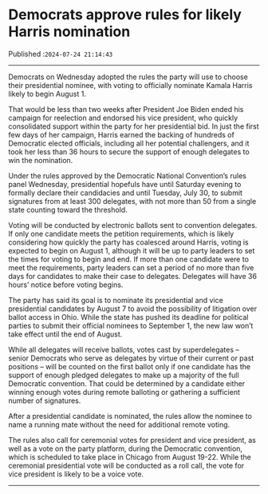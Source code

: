 # Democrats approve rules for likely Harris nomination

Published :`2024-07-24 21:14:43`

---

Democrats on Wednesday adopted the rules the party will use to choose their presidential nominee, with voting to officially nominate Kamala Harris likely to begin August 1.

That would be less than two weeks after President Joe Biden ended his campaign for reelection and endorsed his vice president, who quickly consolidated support within the party for her presidential bid. In just the first few days of her campaign, Harris earned the backing of hundreds of Democratic elected officials, including all her potential challengers, and it took her less than 36 hours to secure the support of enough delegates to win the nomination.

Under the rules approved by the Democratic National Convention’s rules panel Wednesday, presidential hopefuls have until Saturday evening to formally declare their candidacies and until Tuesday, July 30, to submit signatures from at least 300 delegates, with not more than 50 from a single state counting toward the threshold.

Voting will be conducted by electronic ballots sent to convention delegates. If only one candidate meets the petition requirements, which is likely considering how quickly the party has coalesced around Harris, voting is expected to begin on August 1, although it will be up to party leaders to set the times for voting to begin and end. If more than one candidate were to meet the requirements, party leaders can set a period of no more than five days for candidates to make their case to delegates. Delegates will have 36 hours’ notice before voting begins.

The party has said its goal is to nominate its presidential and vice presidential candidates by August 7 to avoid the possibility of litigation over ballot access in Ohio. While the state has pushed its deadline for political parties to submit their official nominees to September 1, the new law won’t take effect until the end of August.

While all delegates will receive ballots, votes cast by superdelegates – senior Democrats who serve as delegates by virtue of their current or past positions – will be counted on the first ballot only if one candidate has the support of enough pledged delegates to make up a majority of the full Democratic convention. That could be determined by a candidate either winning enough votes during remote balloting or gathering a sufficient number of signatures.

After a presidential candidate is nominated, the rules allow the nominee to name a running mate without the need for additional remote voting.

The rules also call for ceremonial votes for president and vice president, as well as a vote on the party platform, during the Democratic convention, which is scheduled to take place in Chicago from August 19-22. While the ceremonial presidential vote will be conducted as a roll call, the vote for vice president is likely to be a voice vote.

---

